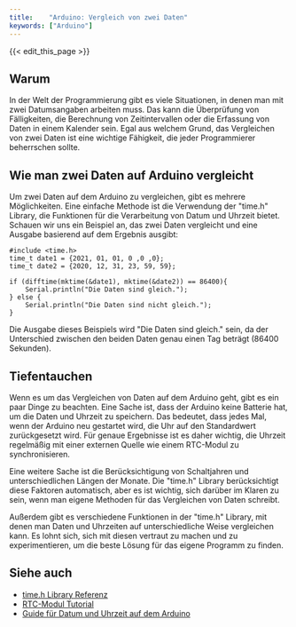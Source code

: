 ```yaml
---
title:    "Arduino: Vergleich von zwei Daten"
keywords: ["Arduino"]
---
```


{{< edit_this_page >}}

## Warum

In der Welt der Programmierung gibt es viele Situationen, in denen man mit zwei Datumsangaben arbeiten muss. Das kann die Überprüfung von Fälligkeiten, die Berechnung von Zeitintervallen oder die Erfassung von Daten in einem Kalender sein. Egal aus welchem Grund, das Vergleichen von zwei Daten ist eine wichtige Fähigkeit, die jeder Programmierer beherrschen sollte.

## Wie man zwei Daten auf Arduino vergleicht

Um zwei Daten auf dem Arduino zu vergleichen, gibt es mehrere Möglichkeiten. Eine einfache Methode ist die Verwendung der "time.h" Library, die Funktionen für die Verarbeitung von Datum und Uhrzeit bietet. Schauen wir uns ein Beispiel an, das zwei Daten vergleicht und eine Ausgabe basierend auf dem Ergebnis ausgibt:

```Arduino
#include <time.h>
time_t date1 = {2021, 01, 01, 0 ,0 ,0};
time_t date2 = {2020, 12, 31, 23, 59, 59};

if (difftime(mktime(&date1), mktime(&date2)) == 86400){
    Serial.println("Die Daten sind gleich.");
} else {
    Serial.println("Die Daten sind nicht gleich.");
}
```

Die Ausgabe dieses Beispiels wird "Die Daten sind gleich." sein, da der Unterschied zwischen den beiden Daten genau einen Tag beträgt (86400 Sekunden).

## Tiefentauchen

Wenn es um das Vergleichen von Daten auf dem Arduino geht, gibt es ein paar Dinge zu beachten. Eine Sache ist, dass der Arduino keine Batterie hat, um die Daten und Uhrzeit zu speichern. Das bedeutet, dass jedes Mal, wenn der Arduino neu gestartet wird, die Uhr auf den Standardwert zurückgesetzt wird. Für genaue Ergebnisse ist es daher wichtig, die Uhrzeit regelmäßig mit einer externen Quelle wie einem RTC-Modul zu synchronisieren.

Eine weitere Sache ist die Berücksichtigung von Schaltjahren und unterschiedlichen Längen der Monate. Die "time.h" Library berücksichtigt diese Faktoren automatisch, aber es ist wichtig, sich darüber im Klaren zu sein, wenn man eigene Methoden für das Vergleichen von Daten schreibt.

Außerdem gibt es verschiedene Funktionen in der "time.h" Library, mit denen man Daten und Uhrzeiten auf unterschiedliche Weise vergleichen kann. Es lohnt sich, sich mit diesen vertraut zu machen und zu experimentieren, um die beste Lösung für das eigene Programm zu finden.

## Siehe auch

- [time.h Library Referenz](https://www.arduino.cc/reference/en/libraries/time/)
- [RTC-Modul Tutorial](https://learn.adafruit.com/adding-a-real-time-clock-to-arduino)
- [Guide für Datum und Uhrzeit auf dem Arduino](https://www.curiousmotor.com/how-to-get-date-and-time-on-the-arduino/)